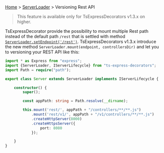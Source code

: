 [Home](https://github.com/Romakita/ts-express-decorators/wiki) > [ServerLoader](https://github.com/Romakita/ts-express-decorators/wiki/Class:-ServerLoader) > Versioning Rest API

> This feature is available only for TsExpressDecorators v1.3.x on higher.

TsExpressDecorator provide the possibility to mount multiple Rest path instead of the default path `/rest` that is settled with method [`ServerLoader.setEndpoint('/rest')`](https://github.com/Romakita/ts-express-decorators/wiki/Class:-ServerLoader----API#serverloadersetendpointendpoint-serverloader). 
TsExpressDecorators v1.3.x introduce the new method `ServerLoader.mount(endpoint, controllersDir)` and let you to versioning your REST API like this:

```typescript
import * as Express from "express";
import {ServerLoader, IServerLifecycle} from "ts-express-decorators";
import Path = require("path");

export class Server extends ServerLoader implements IServerLifecycle {

    constructor() {
        super();

        const appPath: string = Path.resolve(__dirname);

        this.mount('rest/', appPath + "/controllers/**/**.js") 
            .mount('rest/v1/', appPath + "/v1/controllers/**/**.js") 
            .createHttpServer(8000)
            .createHttpsServer({
                port: 8080
            });

    }
}
```